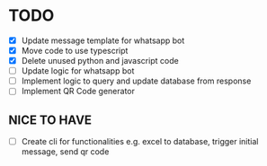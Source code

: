 # TODO

- [x] Update message template for whatsapp bot
- [x] Move code to use typescript
- [x] Delete unused python and javascript code
- [ ] Update logic for whatsapp bot
- [ ] Implement logic to query and update database from response
- [ ] Implement QR Code generator

## NICE TO HAVE

- [ ] Create cli for functionalities e.g. excel to database, trigger initial message, send qr code
